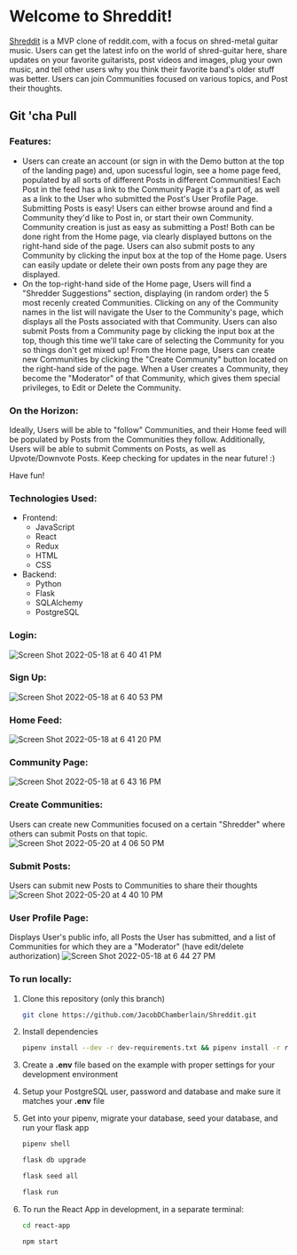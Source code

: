 # Welcome to Shreddit!

[Shreddit](https://shreddittt.herokuapp.com/) is a MVP clone of reddit.com, with a focus on shred-metal guitar music. Users can get the latest info on the world of shred-guitar here, share updates on your favorite guitarists, post videos and images, plug your own music, and tell other users why you think their favorite band's older stuff was better. Users can join Communities focused on various topics, and Post their thoughts.

## Git 'cha Pull

### Features:
  - Users can create an account (or sign in with the Demo button at the top of the landing page) and, upon sucessful login, see a home page feed, populated by all sorts of different Posts in different Communities! Each Post in the feed has a link to the Community Page it's a part of, as well as a link to the User who submitted the Post's User Profile Page. Submitting Posts is easy! Users can either browse around and find a Community they'd like to Post in, or start their own Community. Community creation is just as easy as submitting a Post! Both can be done right from the Home page, via clearly displayed buttons on the right-hand side of the page. Users can also submit posts to any Community by clicking the input box at the top of the Home page. Users can easily update or delete their own posts from any page they are displayed.
  - On the top-right-hand side of the Home page, Users will find a "Shredder Suggestions" section, displaying (in random order) the 5 most recenly created Communities. Clicking on any of the Community names in the list will navigate the User to the Community's page, which displays all the Posts associated with that Community. Users can also submit Posts from a Community page by clicking the input box at the top, though this time we'll take care of selecting the Community for you so things don't get mixed up! From the Home page, Users can create new Communities by clicking the "Create Community" button located on the right-hand side of the page. When a User creates a Community, they become the "Moderator" of that Community, which gives them special privileges, to Edit or Delete the Community.
  
### On the Horizon:
  Ideally, Users will be able to "follow" Communities, and their Home feed will be populated by Posts from the Communities they follow. Additionally, Users will be able to submit Comments on Posts, as well as Upvote/Downvote Posts. Keep checking for updates in the near future! :) 

Have fun!


### Technologies Used:
   - Frontend:
     - JavaScript
     - React
     - Redux
     - HTML
     - CSS
   - Backend:
     - Python
     - Flask
     - SQLAlchemy
     - PostgreSQL
     
### Login:
![Screen Shot 2022-05-18 at 6 40 41 PM](https://user-images.githubusercontent.com/91109296/169172940-77473e69-b791-4004-b2cb-c0bfe457dfa0.png)
### Sign Up:
![Screen Shot 2022-05-18 at 6 40 53 PM](https://user-images.githubusercontent.com/91109296/169172943-17418902-42a6-47da-9eb7-33578de713f1.png)
### Home Feed:
![Screen Shot 2022-05-18 at 6 41 20 PM](https://user-images.githubusercontent.com/91109296/169172944-e6d395f8-033a-4453-a7b9-c63f720277d9.png)
### Community Page:
![Screen Shot 2022-05-18 at 6 43 16 PM](https://user-images.githubusercontent.com/91109296/169172948-3741c82e-b4b9-4b34-9ebd-dec403470dde.png)
### Create Communities:
Users can create new Communities focused on a certain "Shredder" where others can submit Posts on that topic.
![Screen Shot 2022-05-20 at 4 06 50 PM](https://user-images.githubusercontent.com/91109296/169610652-28a77cdd-998a-4528-b477-dad94ee6e49a.png)
### Submit Posts:
Users can submit new Posts to Communities to share their thoughts
![Screen Shot 2022-05-20 at 4 40 10 PM](https://user-images.githubusercontent.com/91109296/169616129-20c69e92-8532-4c4d-8856-df6351aaeba1.png)
### User Profile Page:
Displays User's public info, all Posts the User has submitted, and a list of Communities for which they are a "Moderator" (have edit/delete authorization) 
![Screen Shot 2022-05-18 at 6 44 27 PM](https://user-images.githubusercontent.com/91109296/169172951-5dd7b8e3-e3db-447c-a3e9-9c44e22df829.png)


### To run locally:
1. Clone this repository (only this branch)

   ```bash
   git clone https://github.com/JacobDChamberlain/Shreddit.git
   ```

2. Install dependencies

      ```bash
      pipenv install --dev -r dev-requirements.txt && pipenv install -r requirements.txt
      ```

3. Create a **.env** file based on the example with proper settings for your
   development environment
4. Setup your PostgreSQL user, password and database and make sure it matches your **.env** file

5. Get into your pipenv, migrate your database, seed your database, and run your flask app

   ```bash
   pipenv shell
   ```

   ```bash
   flask db upgrade
   ```

   ```bash
   flask seed all
   ```

   ```bash
   flask run
   ```

6. To run the React App in development, in a separate terminal:
    ```bash
    cd react-app
    ```
    
    ```bash
    npm start
    ```
    

